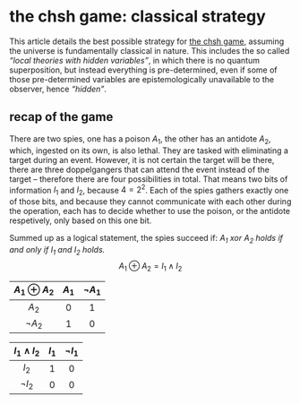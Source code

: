 # the chsh game: classical strategy
This article details the best possible strategy for [the chsh 
game](./chsh-game), assuming the universe is fundamentally classical in nature. 
This includes the so called _“local theories with hidden variables”_, in which 
there is no quantum superposition, but instead everything is pre-determined, 
even if some of those pre-determined variables are epistemologically 
unavailable to the observer, hence _“hidden”_.

## recap of the game
There are two spies, one has a poison $A_1$, the other has an antidote 
$A_2$, which, ingested on its own, is also lethal. They are tasked with 
eliminating a target during an event. However, it is not certain the target 
will be there, there are three doppelgangers that can attend the event instead 
of the target – therefore there are four possibilities in total. That means two 
bits of information $I_1$ and $I_2$, because $4 = 2^2$. Each of the spies 
gathers exactly one of those bits, and because they cannot communicate with 
each other during the operation, each has to decide whether to use the poison, 
or the antidote respetively, only based on this one bit.

Summed up as a logical statement, the spies succeed if: _$A_1$ xor $A_2$ holds 
if and only if $I_1$ and $I_2$ holds._
$$
A_1 \oplus A_2 = I_1 \wedge I_2
$$

<div class="cols">
<div>

| $A_1 \oplus A_2$ | $A_1$ | $\neg A_1$ |
|:----------------:|:-----:|:----------:|
|       $A_2$      |  $0$  |     $1$    |
|    $\neg A_2$    |  $1$  |     $0$    |

</div>
<div>

| $I_1 \wedge I_2$ | $I_1$ | $\neg I_1$ |
|:----------------:|:-----:|:----------:|
|       $I_2$      |  $1$  |     $0$    |
|    $\neg I_2$    |  $0$  |     $0$    |

</div>
</div>
